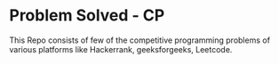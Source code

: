 #  Problem Solved - CP


This Repo consists of few of the competitive programming problems of various platforms like Hackerrank, geeksforgeeks, Leetcode.
